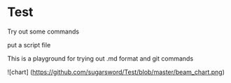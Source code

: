# Test
Try out some commands

put a script file

This is a playground for trying out .md format and git commands

![chart] (https://github.com/sugarsword/Test/blob/master/beam_chart.png)
